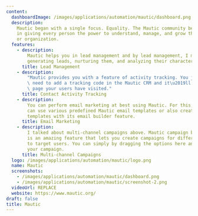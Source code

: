 ```yaml
---
content:
  dashboardImage: /images/applications/automation/mautic/dashboard.png
  description:
    Mautic began with a single focus. Equality. The Mautic community believes
    in giving every person the power to understand, manage, and grow their business
    or organization.
  features:
    - description:
        Mautic helps you in lead management and by lead management, I mean
        generating leads, nurturing them, and analyzing their characteristics for targeting
      title: Lead Management
    - description:
        "Mautic provides you with a feature of activity tracking. You just\
        \ need to add a tracking code in the Mautic CRM and it\u2019ll show you which\
        \ page your users have visited."
      title: Contact Activity Tracking
    - description:
        You can perform email marketing at best using Mautic. For this, you
        can use various predefined Mautic email templates or also create your own email
        templates with its email builder feature.
      title: Email Marketing
    - description:
        I talked about multi-channel campaigns above. Mautic campaign builder
        is an amazing feature that lets you create campaigns for different situations
        to target users. You can simply by dragging the options here and there to create
        your campaign.
      title: Multi-channel Campaigns
  logo: /images/applications/automation/mautic/logo.png
  name: Mautic
  screenshots:
    - /images/applications/automation/mautic/dashboard.png
    - /images/applications/automation/mautic/screenshot-2.png
  videoUrl: REPLACE
  website: https://www.mautic.org/
draft: false
title: Mautic
---
```


